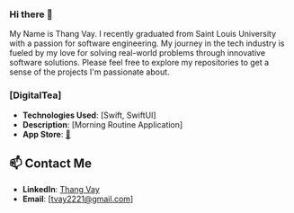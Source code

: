 ### Hi there 👋
My Name is Thang Vay. I recently graduated from Saint Louis University with a passion for software engineering. My journey in the tech industry is fueled by my love for solving real-world problems through innovative software solutions. Please feel free to explore my repositories to get a sense of the projects I'm passionate about.

### [DigitalTea]

- **Technologies Used**: [Swift, SwiftUI]
- **Description**: [Morning Routine Application]
- **App Store**: [📩](https://apps.apple.com/us/app/digitaltea/id6455226163)


## 📫 Contact Me
- **LinkedIn**: [Thang Vay](https://www.linkedin.com/in/thang-vay/)
- **Email**: [tvay2221@gmail.com]
